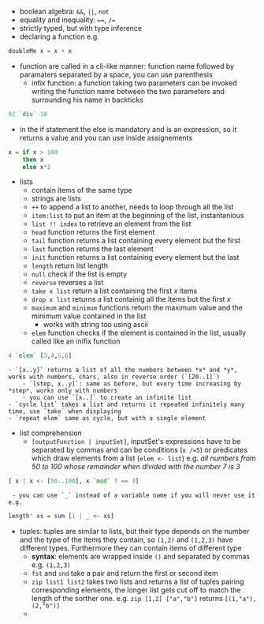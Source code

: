 - boolean algebra: `&&`, `||`, `not`
- equality and inequality: `==`, `/=`
- strictly typed, but with type inference
- declaring a function e.g.
```haskell
doubleMe x = x + x  
```
- function are called in a cli-like manner: function name followed by paramaters separated by a space, you can use parenthesis
    - infix function: a function taking two parameters can be invoked writing the function name between the two parameters and surrounding his name in backticks 
```haskell
92 `div` 10
```
- in the if statement the else is mandatory and is an expression, so it returns a value and you can use inside assignements
```haskell
x = if x > 100  
    then x  
    else x*2 
```
- lists
    - contain items of the same type
    - strings are lists
    - `++` to append a list to another, needs to loop through all the list
    - `item:list` to put an item at the beginning of the list, instantanious
    - `list !! index` to retrieve an element from the list
    - `head` function returns the first element
    - `tail` function returns a list containing every element but the first
    - `last` function returns the last element
    - `init` function returns a list containing every element but the last
    - `length` return list length
    - `null` check if the list is empty
    - `reverse` reverses a list
    - `take x list` return a list containing the first _x_ items
    - `drop x list` returns a list containig all the items but the first *x*
    - `maximum` and `minimum` functions return the maximum value and the minimum value contained in the list
        - works with string too using ascii
    - `elem` function checks if the element is contained in the list, usually called like an inifix function 
```haskell
4 `elem` [3,4,5,6]
``` 
    - `[x..y]` returns a list of all the numbers between *x* and *y*, works with numbers, chars, also in reverse order (`[20..1]`)
        - `[step, x..y]`: same as before, but every time increasing by *step*, works only with numbers
        - you can use `[x..]` to create an infinite list
    - `cycle list` takes a list and returns it repeated infinitely many time, use `take` when displaying
    - `repeat elem` same as cycle, but with a single element
- list comprehension
    - `[outputFunction | inputSet]`, inputSet's expressions have to be separated by commas and can be conditions (`x /=5`) or predicates which draw elements from a list (`elem <- list`) e.g. _all numbers from 50 to 100 whose remainder when divided with the number 7 is 3_
 ```haskell
 [ x | x <- [50..100], x `mod` 7 == 3]  
 ```
     - you can use `_` instead of a variable name if you will never use it e.g.
 ```haskell
 length' xs = sum [1 | _ <- xs] 
 ```
 - tuples: tuples are similar to lists, but their type depends on the number and the type of the  items they contain, so `(1,2)` and `(1,2,3)` have different types. Furthermore they can contain items of different type
     - **syntax**: elements are wrapped inside `()` and separated by commas e.g. `(1,2,3)`
     - `fst` and `snd` take a pair and return the first or second item
     - `zip list1 list2` takes two lists and returns a list of tuples pairing corresponding elements, the longer list gets cut off to match the length of the sorther one. e.g. `zip [1,2] ["a","b"]` returns `[(1,"a"),(2,"b")]`
     - 